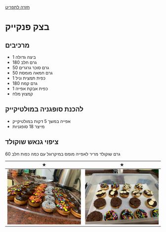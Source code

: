 [חזרה לתפריט](../index.MD)

# בצק פנקייק

## מרכיבים
* 1 ביצה גדולה
* 180 גרם חלב
* 50 גרם סוכר גרגרים
* 50 גרם חמאה מומסת
* 1 כפית תמצית וניל
* 180 גרם קמח
* 1 כפית אבקת אפייה
* קמצוץ מלח

## להכנת סופגניה במולטיקייק
- אפייה במשך 5 דקות במולטיקייק
- מייצר 18 סופגניות

## ציפוי גנאש שוקולד
60 גרם שוקולד מריר לאפייה מומס במיקרוגל עם כמה כפות חלב

 ★ | ★ 
:--:|:--:
![במולטימייקר](../images/pancake1.jpeg) | ![במולטימייקר](../images/pancake2.jpeg)
